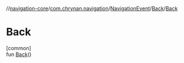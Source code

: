 //[navigation-core](../../../../index.md)/[com.chrynan.navigation](../../index.md)/[NavigationEvent](../index.md)/[Back](index.md)/[Back](-back.md)

# Back

[common]\
fun [Back](-back.md)()
